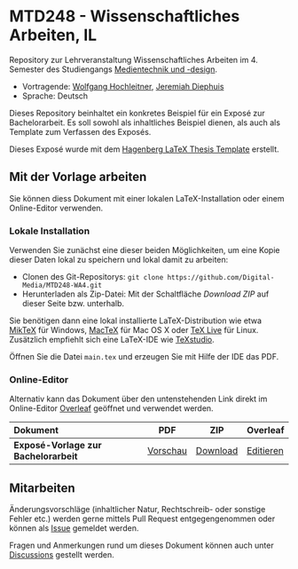 # MTD248 - Wissenschaftliches Arbeiten, IL

Repository zur Lehrveranstaltung Wissenschaftliches Arbeiten im 4. Semester des Studiengangs [Medientechnik und -design](https://www.fh-ooe.at/campus-hagenberg/studiengaenge/bachelor/medientechnik-und-design/).

* Vortragende: [Wolfgang Hochleitner](https://github.com/hochleitner), [Jeremiah Diephuis](https://github.com/diephuis)
* Sprache: Deutsch

Dieses Repository beinhaltet ein konkretes Beispiel für ein Exposé zur Bachelorarbeit. Es soll sowohl als inhaltliches Beispiel dienen, als auch als Template zum Verfassen des Exposés.

Dieses Exposé wurde mit dem [Hagenberg LaTeX Thesis Template](https://github.com/Digital-Media/HagenbergThesis) erstellt.

## Mit der Vorlage arbeiten

Sie können diess Dokument mit einer lokalen LaTeX-Installation oder einem Online-Editor verwenden.

### Lokale Installation

Verwenden Sie zunächst eine dieser beiden Möglichkeiten, um eine Kopie dieser Daten lokal zu speichern und lokal damit zu arbeiten:
* Clonen des Git-Repositorys: `git clone https://github.com/Digital-Media/MTD248-WA4.git`
* Herunterladen als Zip-Datei: Mit der Schaltfläche _Download ZIP_ auf dieser Seite bzw. unterhalb.

Sie benötigen dann eine lokal installierte LaTeX-Distribution wie etwa [MikTeX](https://miktex.org/) für Windows, [MacTeX](http://www.tug.org/mactex/) für Mac OS X oder [TeX Live](https://www.tug.org/texlive/) für Linux. Zusätzlich empfiehlt sich eine LaTeX-IDE wie [TeXstudio](https://www.texstudio.org/).

Öffnen Sie die Datei `main.tex` und erzeugen Sie mit Hilfe der IDE das PDF.

### Online-Editor

Alternativ kann das Dokument über den untenstehenden Link direkt im Online-Editor [Overleaf](https://www.overleaf.com/) geöffnet und verwendet werden.

| Dokument | PDF | ZIP | Overleaf |
| :--- | --- | --- | --- |
| **Exposé-Vorlage zur Bachelorarbeit** | [Vorschau](https://github.com/Digital-Media/MTD248-WA4/raw/main/main.pdf) | [Download](https://github.com/Digital-Media/MTD248-WA4/archive/main.zip) | [Editieren](https://www.overleaf.com/docs?snip_uri=https://github.com/Digital-Media/MTD248-WA4/archive/main.zip) |

## Mitarbeiten

Änderungsvorschläge (inhaltlicher Natur, Rechtschreib- oder sonstige Fehler etc.) werden gerne mittels Pull Request entgegengenommen oder können als [Issue](https://github.com/Digital-Media/MTD248-WA4/issues) gemeldet werden.

Fragen und Anmerkungen rund um dieses Dokument können auch unter [Discussions](https://github.com/Digital-Media/MTD248-WA4/discussions) gestellt werden.